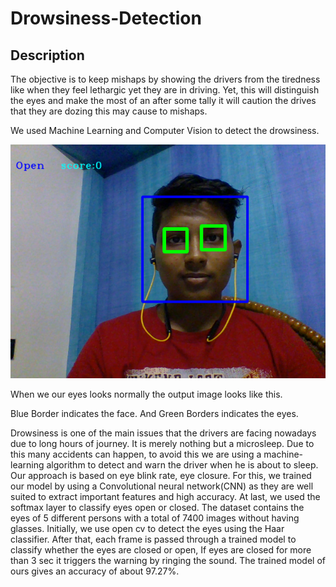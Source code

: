 # Drowsiness-Detection
## Description
The objective is to keep mishaps by showing the drivers from the tiredness like when they feel lethargic yet they are in driving. Yet, this will distinguish the eyes and make the most of an after some tally it will caution the drives that they are dozing this may cause to mishaps.

We used Machine Learning and Computer Vision to detect the drowsiness.

![](/sample.png)

When we our eyes looks normally the output image looks like this.

Blue Border indicates the face. And Green Borders indicates the eyes.

Drowsiness is one of the main issues that the drivers are facing nowadays due to long hours of journey. It is merely nothing but a microsleep. Due to this many accidents can happen, to avoid this we are using a machine-learning algorithm to detect and warn the driver when he is about to sleep. Our approach is based on eye blink rate, eye closure. For this, we trained our model by using a Convolutional neural network(CNN) as they are well suited to extract important features and high accuracy. At last, we used the softmax layer to classify eyes open or closed. The dataset contains the eyes of 5 different persons with a total of 7400 images without having glasses. Initially, we use open cv to detect the eyes using the Haar classifier. After that, each frame is passed through a trained model to classify whether the eyes are closed or open, If eyes are closed for more than 3 sec it triggers the warning by ringing the sound. The trained model of ours gives an accuracy of about 97.27%.
